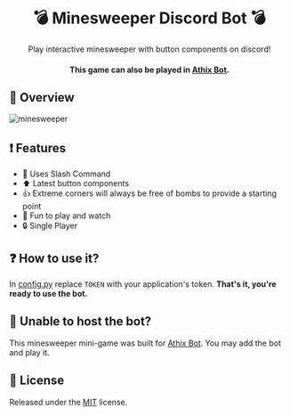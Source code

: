 <h1 align="center">
  <br>
   💣 Minesweeper Discord Bot 💣
  <br>
</h1>
<p align="center">Play interactive minesweeper with button components on discord!</p>
<h4 align="center"> This game can also be played in <a href="https://athixbot.xyz/">Athix Bot</a>.</h4>

## 🔎 Overview
![minesweeper](https://user-images.githubusercontent.com/88921711/182034866-78142eef-d84b-4c0a-bcee-f37806109997.gif)


## ❗ Features
* 🤖 Uses Slash Command
* ⬆️ Latest button components
* 👍 Extreme corners will always be free of bombs to provide a starting point
* 🤩 Fun to play and watch 
* 🔒 Single Player

## ❓ How to use it?
In [config.py](https://github.com/DorianAarno/Minesweeper-Discord-Bot/blob/main/config.py) replace `TOKEN` with your application's token. 
**That's it, you're ready to use the bot.**

## 🧐 Unable to host the bot?
This minesweeper mini-game was built for <a href="https://athixbot.xyz">Athix Bot</a>. You may add the bot and play it.


 
## 📖 License
Released under the [MIT](https://github.com/DorianAarno/Minesweeper-Discord-Bot/blob/main/LICENSE) license.
